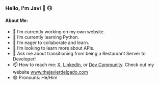 ### Hello, I'm Javi 👋 :upside_down_face:

#### About Me:

- 🔭 I’m currently working on my own website.
- 🌱 I’m currently learning Python.
- 👯 I’m eager to collaborate and learn.
- 🤔 I’m looking to learn more about APIs.
- 💬 Ask me about transitioning from being a Restaurant Server to Developer!
- 📫 How to reach me: [X](https://twitter.com/JaviTheDelgado), [LinkedIn](https://www.linkedin.com/in/javier-delgado-ii-550188293), or [Dev Community](). Check out my website www.thejavierdelgado.com
- 😄 Pronouns: He/Him 


